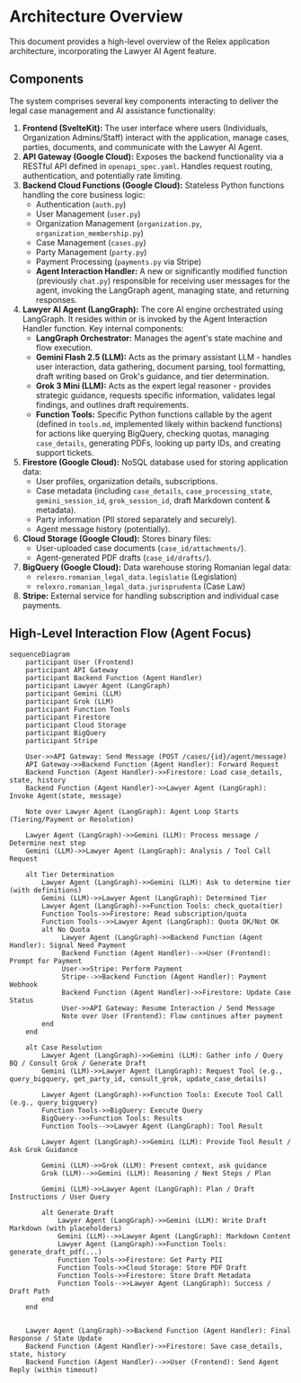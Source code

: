# Architecture Overview

This document provides a high-level overview of the Relex application architecture, incorporating the Lawyer AI Agent feature.

## Components

The system comprises several key components interacting to deliver the legal case management and AI assistance functionality:

1.  **Frontend (SvelteKit):** The user interface where users (Individuals, Organization Admins/Staff) interact with the application, manage cases, parties, documents, and communicate with the Lawyer AI Agent.
2.  **API Gateway (Google Cloud):** Exposes the backend functionality via a RESTful API defined in `openapi_spec.yaml`. Handles request routing, authentication, and potentially rate limiting.
3.  **Backend Cloud Functions (Google Cloud):** Stateless Python functions handling the core business logic:
    * Authentication (`auth.py`)
    * User Management (`user.py`)
    * Organization Management (`organization.py`, `organization_membership.py`)
    * Case Management (`cases.py`)
    * Party Management (`party.py`)
    * Payment Processing (`payments.py` via Stripe)
    * **Agent Interaction Handler:** A new or significantly modified function (previously `chat.py`) responsible for receiving user messages for the agent, invoking the LangGraph agent, managing state, and returning responses.
4.  **Lawyer AI Agent (LangGraph):** The core AI engine orchestrated using LangGraph. It resides within or is invoked by the Agent Interaction Handler function. Key internal components:
    * **LangGraph Orchestrator:** Manages the agent's state machine and flow execution.
    * **Gemini Flash 2.5 (LLM):** Acts as the primary assistant LLM - handles user interaction, data gathering, document parsing, tool formatting, draft writing based on Grok's guidance, and tier determination.
    * **Grok 3 Mini (LLM):** Acts as the expert legal reasoner - provides strategic guidance, requests specific information, validates legal findings, and outlines draft requirements.
    * **Function Tools:** Specific Python functions callable by the agent (defined in `tools.md`, implemented likely within backend functions) for actions like querying BigQuery, checking quotas, managing `case_details`, generating PDFs, looking up party IDs, and creating support tickets.
5.  **Firestore (Google Cloud):** NoSQL database used for storing application data:
    * User profiles, organization details, subscriptions.
    * Case metadata (including `case_details`, `case_processing_state`, `gemini_session_id`, `grok_session_id`, draft Markdown content & metadata).
    * Party information (PII stored separately and securely).
    * Agent message history (potentially).
6.  **Cloud Storage (Google Cloud):** Stores binary files:
    * User-uploaded case documents (`case_id/attachments/`).
    * Agent-generated PDF drafts (`case_id/drafts/`).
7.  **BigQuery (Google Cloud):** Data warehouse storing Romanian legal data:
    * `relexro.romanian_legal_data.legislatie` (Legislation)
    * `relexro.romanian_legal_data.jurisprudenta` (Case Law)
8.  **Stripe:** External service for handling subscription and individual case payments.

## High-Level Interaction Flow (Agent Focus)

```mermaid
sequenceDiagram
    participant User (Frontend)
    participant API Gateway
    participant Backend Function (Agent Handler)
    participant Lawyer Agent (LangGraph)
    participant Gemini (LLM)
    participant Grok (LLM)
    participant Function Tools
    participant Firestore
    participant Cloud Storage
    participant BigQuery
    participant Stripe

    User->>API Gateway: Send Message (POST /cases/{id}/agent/message)
    API Gateway->>Backend Function (Agent Handler): Forward Request
    Backend Function (Agent Handler)->>Firestore: Load case_details, state, history
    Backend Function (Agent Handler)->>Lawyer Agent (LangGraph): Invoke Agent(state, message)

    Note over Lawyer Agent (LangGraph): Agent Loop Starts (Tiering/Payment or Resolution)

    Lawyer Agent (LangGraph)->>Gemini (LLM): Process message / Determine next step
    Gemini (LLM)->>Lawyer Agent (LangGraph): Analysis / Tool Call Request

    alt Tier Determination
        Lawyer Agent (LangGraph)->>Gemini (LLM): Ask to determine tier (with definitions)
        Gemini (LLM)->>Lawyer Agent (LangGraph): Determined Tier
        Lawyer Agent (LangGraph)->>Function Tools: check_quota(tier)
        Function Tools->>Firestore: Read subscription/quota
        Function Tools-->>Lawyer Agent (LangGraph): Quota OK/Not OK
        alt No Quota
             Lawyer Agent (LangGraph)->>Backend Function (Agent Handler): Signal Need Payment
             Backend Function (Agent Handler)-->>User (Frontend): Prompt for Payment
             User->>Stripe: Perform Payment
             Stripe-->>Backend Function (Agent Handler): Payment Webhook
             Backend Function (Agent Handler)->>Firestore: Update Case Status
             User->>API Gateway: Resume Interaction / Send Message
             Note over User (Frontend): Flow continues after payment
        end
    end

    alt Case Resolution
        Lawyer Agent (LangGraph)->>Gemini (LLM): Gather info / Query BQ / Consult Grok / Generate Draft
        Gemini (LLM)->>Lawyer Agent (LangGraph): Request Tool (e.g., query_bigquery, get_party_id, consult_grok, update_case_details)

        Lawyer Agent (LangGraph)->>Function Tools: Execute Tool Call (e.g., query_bigquery)
        Function Tools->>BigQuery: Execute Query
        BigQuery-->>Function Tools: Results
        Function Tools-->>Lawyer Agent (LangGraph): Tool Result

        Lawyer Agent (LangGraph)->>Gemini (LLM): Provide Tool Result / Ask Grok Guidance

        Gemini (LLM)->>Grok (LLM): Present context, ask guidance
        Grok (LLM)-->>Gemini (LLM): Reasoning / Next Steps / Plan

        Gemini (LLM)->>Lawyer Agent (LangGraph): Plan / Draft Instructions / User Query

        alt Generate Draft
            Lawyer Agent (LangGraph)->>Gemini (LLM): Write Draft Markdown (with placeholders)
            Gemini (LLM)-->>Lawyer Agent (LangGraph): Markdown Content
            Lawyer Agent (LangGraph)->>Function Tools: generate_draft_pdf(...)
            Function Tools->>Firestore: Get Party PII
            Function Tools->>Cloud Storage: Store PDF Draft
            Function Tools->>Firestore: Store Draft Metadata
            Function Tools-->>Lawyer Agent (LangGraph): Success / Draft Path
        end
    end


    Lawyer Agent (LangGraph)->>Backend Function (Agent Handler): Final Response / State Update
    Backend Function (Agent Handler)->>Firestore: Save case_details, state, history
    Backend Function (Agent Handler)-->>User (Frontend): Send Agent Reply (within timeout)